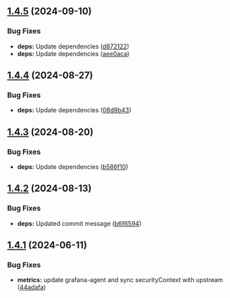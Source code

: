 ## [1.4.5](https://github.com/observeinc/manifests/compare/v1.4.4...v1.4.5) (2024-09-10)


### Bug Fixes

* **deps:** Update dependencies ([d872122](https://github.com/observeinc/manifests/commit/d872122e54fcfe51379d105e90b8b02a1ca13cd3))
* **deps:** Update dependencies ([aee0aca](https://github.com/observeinc/manifests/commit/aee0aca367c9619fb67ddd7d49f039e6b3e757a3))



## [1.4.4](https://github.com/observeinc/manifests/compare/v1.4.3...v1.4.4) (2024-08-27)


### Bug Fixes

* **deps:** Update dependencies ([08d9b43](https://github.com/observeinc/manifests/commit/08d9b43254eaee4ccc2cde2dfa4cf7d2a0046753))



## [1.4.3](https://github.com/observeinc/manifests/compare/v1.4.2...v1.4.3) (2024-08-20)


### Bug Fixes

* **deps:** Update dependencies ([b586f10](https://github.com/observeinc/manifests/commit/b586f102fc00580ce44901c32f5b9d33767977da))



## [1.4.2](https://github.com/observeinc/manifests/compare/v1.4.1...v1.4.2) (2024-08-13)


### Bug Fixes

* **deps:** Updated commit message ([b6f6594](https://github.com/observeinc/manifests/commit/b6f65940683a62f36a7b7f69c07bdd64b5b18b91))



## [1.4.1](https://github.com/observeinc/manifests/compare/v1.4.0...v1.4.1) (2024-06-11)


### Bug Fixes

* **metrics:** update grafana-agent and sync securityContext with upstream ([44adafa](https://github.com/observeinc/manifests/commit/44adafaf27457eb3497d252c04c1a3a7e9eb348b))




